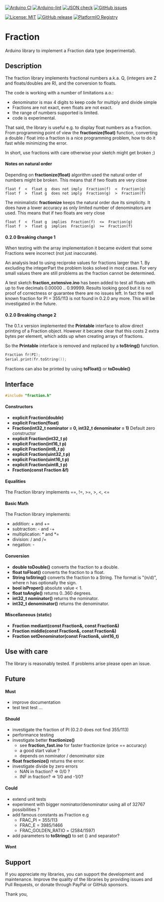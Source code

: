 
[![Arduino CI](https://github.com/RobTillaart/Fraction/workflows/Arduino%20CI/badge.svg)](https://github.com/marketplace/actions/arduino_ci)
[![Arduino-lint](https://github.com/RobTillaart/Fraction/actions/workflows/arduino-lint.yml/badge.svg)](https://github.com/RobTillaart/Fraction/actions/workflows/arduino-lint.yml)
[![JSON check](https://github.com/RobTillaart/Fraction/actions/workflows/jsoncheck.yml/badge.svg)](https://github.com/RobTillaart/Fraction/actions/workflows/jsoncheck.yml)
[![GitHub issues](https://img.shields.io/github/issues/RobTillaart/Fraction.svg)](https://github.com/RobTillaart/Fraction/issues)

[![License: MIT](https://img.shields.io/badge/license-MIT-green.svg)](https://github.com/RobTillaart/Fraction/blob/master/LICENSE)
[![GitHub release](https://img.shields.io/github/release/RobTillaart/Fraction.svg?maxAge=3600)](https://github.com/RobTillaart/Fraction/releases)
[![PlatformIO Registry](https://badges.registry.platformio.org/packages/robtillaart/library/Fraction.svg)](https://registry.platformio.org/libraries/robtillaart/Fraction)


# Fraction

Arduino library to implement a Fraction data type (experimental).


## Description

The fraction library implements fractional numbers a.k.a. Q,
(integers are Z and floats/doubles are R), and the conversion to floats.

The code is working with a number of limitations a.o.:
- denominator is max 4 digits to keep code for multiply and divide simple
- Fractions are not exact, even floats are not exact.
- the range of numbers supported is limited.
- code is experimental.

That said, the library is useful e.g. to display float numbers as a fraction.
From programming point of view the **fractionize(float)** function, 
converting a double / float into a fraction is a nice programming problem, 
how to do it fast while minimizing the error.

In short, use fractions with care otherwise your sketch might get broken ;)


#### Notes on natural order

Depending on **fractionize(float)** algorithm used the natural order of numbers
might be broken. 
This means that if two floats are very close
```
float f  <  float g  does not imply  Fraction(f)  <  Fraction(g)
float f  >  float g  does not imply  Fraction(g)  >  Fraction(f)
```

The minimalistic **fractionize** keeps the natural order due its simplicity.
It does have a lower accuracy as only limited number of denominators are used.
This means that  if two floats are very close
```
float f  <  float g  implies  Fraction(f)  <=  Fraction(g)
float f  >  float g  implies  Fraction(g)  >=  Fraction(f)
```


#### 0.2.0 Breaking change 1

When testing with the array implementation it became evident that some
Fractions were incorrect (not just inaccurate). 

An analysis lead to using reciproke values for fractions larger than 1.
By excluding the integerPart the problem looks solved in most cases. 
For very small values there are still problems as the fraction cannot be determined. 

A test sketch **fraction_extensive.ino** has been added to test all floats 
with up to five decimals 0.00000 .. 0.99999.
Results looking good but it is no proof of correctness or guarantee there 
are no issues left. In fact the well known fraction for PI = 355/113 is not 
found in 0.2.0 any more. This will be investigated in the future.


#### 0.2.0 Breaking change 2

The 0.1.x version implemented the **Printable** interface to allow direct 
printing of a Fraction object.
However it became clear that this costs 2 extra bytes per element, which adds up
when creating arrays of fractions.

So the **Printable** interface is removed and replaced by a **toString()** function.

```cpp
Fraction fr(PI);
Serial.print(fr.toString());
```

Fractions can also be printed by using **toFloat()** or **toDouble()**


## Interface

```cpp
#include "fraction.h"
```

#### Constructors

- **explicit Fraction(double)**
- **explicit Fraction(float)**
- **Fraction(int32_t nominator = 0, int32_t denominator = 1)** Default zero constructor
- **explicit Fraction(int32_t p)**
- **explicit Fraction(int16_t p)**
- **explicit Fraction(int8_t p)**
- **explicit Fraction(uint32_t p)**
- **explicit Fraction(uint16_t p)**
- **explicit Fraction(uint8_t p)**
- **Fraction(const Fraction &f)**


#### Equalities

The Fraction library implements ==, !=, >=, >, <, <=


#### Basic Math

The Fraction library implements:
- addition: + and += 
- subtraction: - and -+
- multiplication: \* and \*=
- division: / and /=
- negation: -


#### Conversion

- **double toDouble()** converts the fraction to a double.
- **float toFloat()** converts the fraction to a float.
- **String toString()** converts the fraction to a String.
The format is "(n/d)", where n has optionally the sign.
- **bool isProper()** absolute value < 1.
- **float toAngle()** returns 0..360 degrees.
- **int32_t nominator()** returns the nominator.
- **int32_t denominator()** returns the denominator.


#### Miscellaneous (static)

- **Fraction mediant(const Fraction&, const Fraction&)**
- **Fraction middle(const Fraction&, const Fraction&)**
- **Fraction setDenominator(const Fraction&, uint16_t)**


## Use with care

The library is reasonably tested. If problems arise please open an issue.


## Future

#### Must

- improve documentation
- test test test ...

#### Should

- investigate the fraction of PI (0.2.0 does not find 355/113)
- performance testing
- investigate better **fractionize()** 
  - see **fraction_fast.ino** for faster fractionize (price == accuracy)
  - a good start value ?
  - depends on nominator / denominator size
- **float fractionize()** returns the error.
- investigate divide by zero errors
  - NAN in fraction?  =>  0/0 ?
  - INF in fraction?  =>  1/0 and -1/0?

#### Could

- extend unit tests
- experiment with bigger nominator/denominator using all of 32767 possibilities ?
- add famous constants as Fraction e.g 
  - FRAC_PI = 355/113
  - FRAC_E  = 3985/1466
  - FRAC_GOLDEN_RATIO = (2584/1597)
- add parameters to **toString()** to set () and separator?

#### Wont


## Support

If you appreciate my libraries, you can support the development and maintenance.
Improve the quality of the libraries by providing issues and Pull Requests, or
donate through PayPal or GitHub sponsors.

Thank you,

